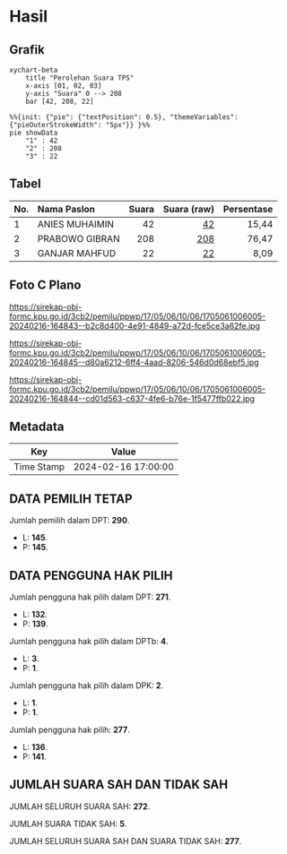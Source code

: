 # Hasil

## Grafik

```mermaid
xychart-beta
    title "Perolehan Suara TPS"
    x-axis [01, 02, 03]
    y-axis "Suara" 0 --> 208
    bar [42, 208, 22]
```

```mermaid
%%{init: {"pie": {"textPosition": 0.5}, "themeVariables": {"pieOuterStrokeWidth": "5px"}} }%%
pie showData
    "1" : 42
    "2" : 208
    "3" : 22
```

## Tabel

| No. | Nama Paslon    | Suara | Suara (raw) | Persentase |
|:--- |:-------------- | -----:| -----------:| ----------:|
| 1   | ANIES MUHAIMIN | 42    | [42][p-1]   | 15,44      |
| 2   | PRABOWO GIBRAN | 208   | [208][p-2]  | 76,47      |
| 3   | GANJAR MAHFUD  | 22    | [22][p-3]   | 8,09       |


[p-1]: https://github.com/gigit-pemilu/pemilu-2024-17-bengkulu/blob/main/pilpres/hitung-suara/sub/17-bengkulu/sub/05-seluma/sub/06-air-periukan/sub/1006-dermayu/sub/005-tps/sub/paslon-1.txt
[p-2]: https://github.com/gigit-pemilu/pemilu-2024-17-bengkulu/blob/main/pilpres/hitung-suara/sub/17-bengkulu/sub/05-seluma/sub/06-air-periukan/sub/1006-dermayu/sub/005-tps/sub/paslon-2.txt
[p-3]: https://github.com/gigit-pemilu/pemilu-2024-17-bengkulu/blob/main/pilpres/hitung-suara/sub/17-bengkulu/sub/05-seluma/sub/06-air-periukan/sub/1006-dermayu/sub/005-tps/sub/paslon-3.txt

## Foto C Plano

https://sirekap-obj-formc.kpu.go.id/3cb2/pemilu/ppwp/17/05/06/10/06/1705061006005-20240216-164843--b2c8d400-4e91-4849-a72d-fce5ce3a62fe.jpg

https://sirekap-obj-formc.kpu.go.id/3cb2/pemilu/ppwp/17/05/06/10/06/1705061006005-20240216-164845--d80a6212-6ff4-4aad-8206-546d0d68ebf5.jpg

https://sirekap-obj-formc.kpu.go.id/3cb2/pemilu/ppwp/17/05/06/10/06/1705061006005-20240216-164844--cd01d563-c637-4fe6-b76e-1f5477ffb022.jpg


## Metadata

| Key        | Value               |
| ---------- | ------------------- |
| Time Stamp | 2024-02-16 17:00:00 |


## DATA PEMILIH TETAP

Jumlah pemilih dalam DPT: **290**.
 * L: **145**.
 * P: **145**.

## DATA PENGGUNA HAK PILIH

Jumlah pengguna hak pilih dalam DPT: **271**.
 * L: **132**.
 * P: **139**.

Jumlah pengguna hak pilih dalam DPTb: **4**.
 * L: **3**.
 * P: **1**.

Jumlah pengguna hak pilih dalam DPK: **2**.
 * L: **1**.
 * P: **1**.

Jumlah pengguna hak pilih: **277**.
 * L: **136**.
 * P: **141**.

## JUMLAH SUARA SAH DAN TIDAK SAH

JUMLAH SELURUH SUARA SAH: **272**.

JUMLAH SUARA TIDAK SAH: **5**.

JUMLAH SELURUH SUARA SAH DAN SUARA TIDAK SAH: **277**.


